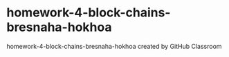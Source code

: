 # homework-4-block-chains-bresnaha-hokhoa
homework-4-block-chains-bresnaha-hokhoa created by GitHub Classroom
